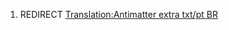 1.  REDIRECT [Translation:Antimatter extra txt/pt
    BR](Translation:Antimatter_extra_txt/pt_BR "wikilink")